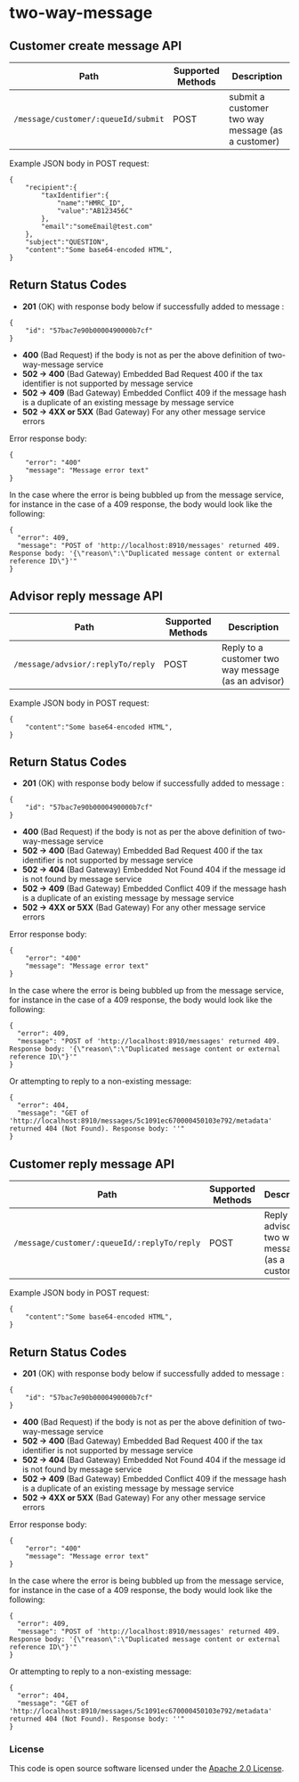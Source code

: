 
# two-way-message

## Customer create message API

| Path | Supported Methods | Description
|---|---|---
|`/message/customer/:queueId/submit`|POST|submit a customer two way message (as a customer)

Example JSON body in POST request:
```
{ 
    "recipient":{
        "taxIdentifier":{
            "name":"HMRC_ID",
            "value":"AB123456C"
        },
        "email":"someEmail@test.com"
    },
    "subject":"QUESTION",
    "content":"Some base64-encoded HTML",
}
```

## Return Status Codes

- **201** (OK) with response body below if successfully added to message :

```
{
    "id": "57bac7e90b0000490000b7cf"
}
```

- **400** (Bad Request) if the body is not as per the above definition of two-way-message service
- **502 -> 400** (Bad Gateway) Embedded Bad Request 400 if the tax identifier is not supported by message service
- **502 -> 409** (Bad Gateway) Embedded Conflict 409 if the message hash is a duplicate of an existing message by message service
- **502 -> 4XX or 5XX** (Bad Gateway) For any other message service errors

Error response body:
```
{
    "error": "400"
    "message": "Message error text"
}
```

In the case where the error is being bubbled up from the message service, for instance in the case of a 409 response, the body would look like the following:
```
{
  "error": 409,
  "message": "POST of 'http://localhost:8910/messages' returned 409. Response body: '{\"reason\":\"Duplicated message content or external reference ID\"}'"
}
```

## Advisor reply message API

| Path | Supported Methods | Description
|---|---|---
|`/message/advsior/:replyTo/reply`|POST|Reply to a customer two way message (as an advisor)

Example JSON body in POST request:
```
{
    "content":"Some base64-encoded HTML",
}
```

## Return Status Codes

- **201** (OK) with response body below if successfully added to message :

```
{
    "id": "57bac7e90b0000490000b7cf"
}
```

- **400** (Bad Request) if the body is not as per the above definition of two-way-message service
- **502 -> 400** (Bad Gateway) Embedded Bad Request 400 if the tax identifier is not supported by message service
- **502 -> 404** (Bad Gateway) Embedded Not Found 404 if the message id is not found by message service
- **502 -> 409** (Bad Gateway) Embedded Conflict 409 if the message hash is a duplicate of an existing message by message service
- **502 -> 4XX or 5XX** (Bad Gateway) For any other message service errors

Error response body:
```
{
    "error": "400"
    "message": "Message error text"
}
```

In the case where the error is being bubbled up from the message service, for instance in the case of a 409 response, the body would look like the following:
```
{
  "error": 409,
  "message": "POST of 'http://localhost:8910/messages' returned 409. Response body: '{\"reason\":\"Duplicated message content or external reference ID\"}'"
}
```

Or attempting to reply to a non-existing message:
```
{
  "error": 404,
  "message": "GET of 'http://localhost:8910/messages/5c1091ec670000450103e792/metadata' returned 404 (Not Found). Response body: ''"
}
```

## Customer reply message API

| Path | Supported Methods | Description
|---|---|---
|`/message/customer/:queueId/:replyTo/reply`|POST|Reply to an advisor's two way message (as a customer)

Example JSON body in POST request:
```
{
    "content":"Some base64-encoded HTML",
}
```

## Return Status Codes

- **201** (OK) with response body below if successfully added to message :

```
{
    "id": "57bac7e90b0000490000b7cf"
}
```

- **400** (Bad Request) if the body is not as per the above definition of two-way-message service
- **502 -> 400** (Bad Gateway) Embedded Bad Request 400 if the tax identifier is not supported by message service
- **502 -> 404** (Bad Gateway) Embedded Not Found 404 if the message id is not found by message service
- **502 -> 409** (Bad Gateway) Embedded Conflict 409 if the message hash is a duplicate of an existing message by message service
- **502 -> 4XX or 5XX** (Bad Gateway) For any other message service errors

Error response body:
```
{
    "error": "400"
    "message": "Message error text"
}
```

In the case where the error is being bubbled up from the message service, for instance in the case of a 409 response, the body would look like the following:
```
{
  "error": 409,
  "message": "POST of 'http://localhost:8910/messages' returned 409. Response body: '{\"reason\":\"Duplicated message content or external reference ID\"}'"
}
```

Or attempting to reply to a non-existing message:
```
{
  "error": 404,
  "message": "GET of 'http://localhost:8910/messages/5c1091ec670000450103e792/metadata' returned 404 (Not Found). Response body: ''"
}
```

### License
This code is open source software licensed under the [Apache 2.0 License]("http://www.apache.org/licenses/LICENSE-2.0.html").
